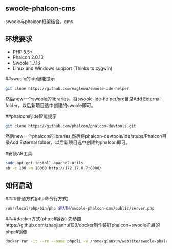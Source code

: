 ## swoole-phalcon-cms
swoole与phalcon框架结合，cms

## 环境要求
* PHP 5.5+
* Phalcon 2.0.13
* Swoole 1.7.16
* Linux and Windows support (Thinks to cygwin)

##swoole的ide智能提示
```sh
git clone https://github.com/eaglewu/swoole-ide-helper
```
然后new一个swoole的libraries，将swoole-ide-helper/src目录Add External folder，以后新项目选中创建的swoole即可。


##phalcon的ide智能提示
```sh
git clone https://github.com/phalcon/phalcon-devtools.git
```
然后new一个phalcon的libraries,然后将phalcon-devtools/ide/stubs/Phalcon目录Add External folder，以后新项目选中创建的phalcon即可。

#安装AB工具
```sh
sudo apt-get install apache2-utils
ab -c 100 -n 10000 http://172.17.0.7:8080/
```

## 如何启动
####普通方式(php命令行方式)
```sh
/usr/local/php/bin/php $PATH/swoole-phalcon-cms/public/server.php
```

####docker方式(php:cli容器)
先参照https://github.com/zhaojianhui129/docker制作装好phalcon+swoole扩展的phpcli镜像
```sh
docker run -it --rm --name phpcli -v /home/qianxun/website/swoole-phalcon-cms/:/data/swoole-phalcon-cms/ -w /data/swoole-phalcon-cms/public/ --link redis:redis_server --link mysql:mysql_server -p 8080:8080 zhaojianhui129/php:cli php server.php
```